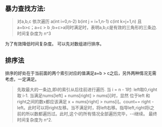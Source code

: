 ## 暴力查找方法:
>对a,b,c 依次遍历
a(int i=0,n-2)
b(int j = i+1,n-1)
c(int k=j+1,n)
且 a+b>c；a+c > b ;b+c>a同时满足时，表明a,b,c是有效的三角形的三条边.
时间复杂度为 n^3

为了有效降低时间复杂度。
可以先对数组进行排序。
## 排序法
排序的好处在于当前面的两个索引对应的值满足a+b > c之后，另外两种情况无需考虑，一定满足。
>先取最大的一条边,即i的索引从后往前进行遍历.
当 i = n - 1时:
left取0,right取 i-1.
当满足nums[left] + nums[right] > nums[i]时，显然
位于left 和 right之间的数x都应该满足 x + nums[right] > nums[i]。count+= right - left。此时可以将right左移。当不满足时，将left右移。指导left,right将i之前的所以数都遍历过。此时,这个i的所有情况全部遍历完毕，--i继续。
最终时间复杂度为 n^2.
